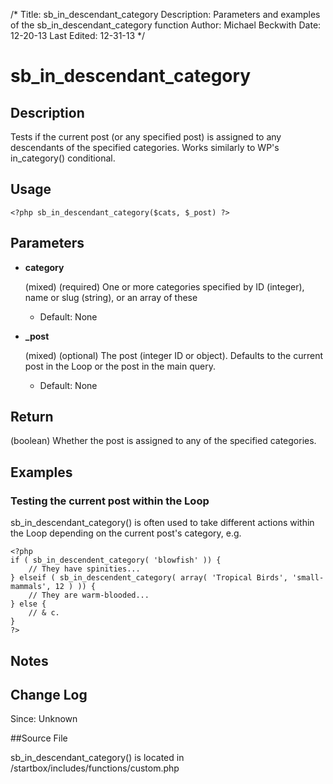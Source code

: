 /*
Title: sb_in_descendant_category
Description: Parameters and examples of the sb_in_descendant_category function
Author: Michael Beckwith
Date: 12-20-13
Last Edited: 12-31-13
 */

# sb_in_descendant_category

## Description

Tests if the current post (or any specified post) is assigned to any descendants of the specified categories. Works similarly to WP's in_category() conditional.

## Usage

	<?php sb_in_descendant_category($cats, $_post) ?>

## Parameters

* **category**

	(mixed) (required) One or more categories specified by ID (integer), name or slug (string), or an array of these

	* Default: None

* **_post**

	(mixed) (optional) The post (integer ID or object). Defaults to the current post in the Loop or the post in the main query.

	* Default: None

## Return

(boolean) Whether the post is assigned to any of the specified categories.

## Examples

### Testing the current post within the Loop

sb_in_descendant_category() is often used to take different actions within the Loop depending on the current post's category, e.g.

	<?php
	if ( sb_in_descendent_category( 'blowfish' )) {
		// They have spinities...
	} elseif ( sb_in_descendent_category( array( 'Tropical Birds', 'small-mammals', 12 ) )) {
		// They are warm-blooded...
	} else {
		// & c.
	}
	?>

## Notes

## Change Log

Since: Unknown

##Source File

sb_in_descendant_category() is located in /startbox/includes/functions/custom.php

